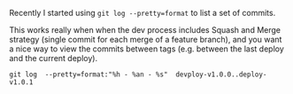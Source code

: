 Recently I started using `git log --pretty=format` to list a set of commits.

This works really when when the dev process includes Squash and Merge strategy (single commit for each merge of a feature branch),
and you want a nice way to view the commits between tags (e.g. between the last deploy and the current deploy).

```
git log  --pretty=format:"%h - %an - %s"  devploy-v1.0.0..deploy-v1.0.1
```
